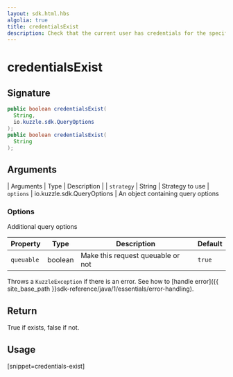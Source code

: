 ```yaml
---
layout: sdk.html.hbs
algolia: true
title: credentialsExist
description: Check that the current user has credentials for the specified strategy
---
```



# credentialsExist

## Signature

```java
public boolean credentialsExist(
  String,
  io.kuzzle.sdk.QueryOptions
);
public boolean credentialsExist(
  String
);
```

## Arguments

| Arguments  | Type             | Description
| | `strategy` | String      | Strategy to use
| `options` | io.kuzzle.sdk.QueryOptions | An object containing query options

### **Options**

Additional query options

| Property     | Type    | Description                       | Default |
| ---------- | ------- | --------------------------------- | ------- |
| `queuable` | boolean | Make this request queuable or not | `true`  |

Throws a `KuzzleException` if there is an error. See how to [handle error]({{ site_base_path }}sdk-reference/java/1/essentials/error-handling).

## Return

True if exists, false if not.

## Usage

[snippet=credentials-exist]
